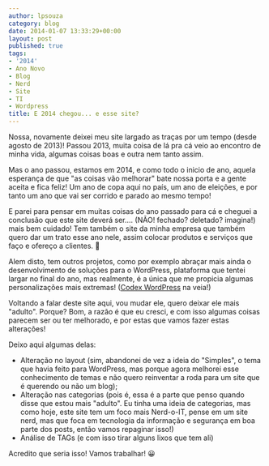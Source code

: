 ```yaml
---
author: lpsouza
category: blog
date: 2014-01-07 13:33:29+00:00
layout: post
published: true
tags:
- '2014'
- Ano Novo
- Blog
- Nerd
- Site
- TI
- Wordpress
title: E 2014 chegou... e esse site?
---
```


Nossa, novamente deixei meu site largado as traças por um tempo (desde agosto de 2013)! Passou 2013, muita coisa de lá pra cá veio ao encontro de minha vida, algumas coisas boas e outra nem tanto assim.

Mas o ano passou, estamos em 2014, e como todo o inicio de ano, aquela esperança de que "as coisas vão melhorar" bate nossa porta e a gente aceita e fica feliz! Um ano de copa aqui no país, um ano de eleições, e por tanto um ano que vai ser corrido e parado ao mesmo tempo!

E parei para pensar em muitas coisas do ano passado para cá e cheguei a conclusão que este site deverá ser.... (NÃO! fechado? deletado? imagina!) mais bem cuidado! Tem também o site da minha empresa que também quero dar um trato esse ano nele, assim colocar produtos e serviços que faço e ofereço a clientes. 🙂

Alem disto, tem outros projetos, como por exemplo abraçar mais ainda o desenvolvimento de soluções para o WordPress, plataforma que tentei largar no final do ano, mas realmente, é a única que me propicia algumas personalizações mais extremas! ([Codex WordPress](http://codex.wordpress.org/) na veia!)

Voltando a falar deste site aqui, vou mudar ele, quero deixar ele mais "adulto". Porque? Bom, a razão é que eu cresci, e com isso algumas coisas parecem ser ou ter melhorado, e por estas que vamos fazer estas alterações!

Deixo aqui algumas delas:

* Alteração no layout (sim, abandonei de vez a ideia do "Simples", o tema que havia feito para WordPress, mas porque agora melhorei esse conhecimento de temas e não quero reinventar a roda para um site que é querendo ou não um blog);
* Alteração nas categorias (pois é, essa é a parte que penso quando disse que estou mais "adulto". Eu tinha uma ideia de categorias, mas como hoje, este site tem um foco mais Nerd-o-IT, pense em um site nerd, mas que foca em tecnologia da informação e segurança em boa parte dos posts, então vamos repaginar isso!)
* Análise de TAGs (e com isso tirar alguns lixos que tem ali)

Acredito que seria isso! Vamos trabalhar! 😀